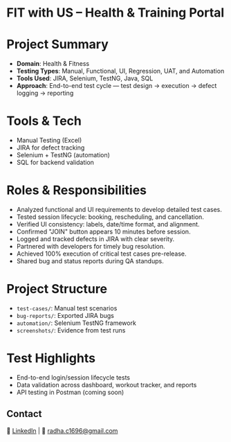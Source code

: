 # FIT with US – Health & Training Portal

# Project Summary

- **Domain**: Health & Fitness  
- **Testing Types**: Manual, Functional, UI, Regression, UAT, and Automation  
- **Tools Used**: JIRA, Selenium, TestNG, Java, SQL  
- **Approach**: End-to-end test cycle — test design → execution → defect logging → reporting
  
# Tools & Tech
- Manual Testing (Excel)
- JIRA for defect tracking
- Selenium + TestNG (automation)
- SQL for backend validation

  
# Roles & Responsibilities

- Analyzed functional and UI requirements to develop detailed test cases.
- Tested session lifecycle: booking, rescheduling, and cancellation.
- Verified UI consistency: labels, date/time format, and alignment.
- Confirmed "JOIN" button appears 10 minutes before session.
- Logged and tracked defects in JIRA with clear severity.
- Partnered with developers for timely bug resolution.
- Achieved 100% execution of critical test cases pre-release.
- Shared bug and status reports during QA standups.


# Project Structure
- `test-cases/`: Manual test scenarios
- `bug-reports/`: Exported JIRA bugs
- `automation/`: Selenium TestNG framework
- `screenshots/`: Evidence from test runs

# Test Highlights
- End-to-end login/session lifecycle tests
- Data validation across dashboard, workout tracker, and reports
- API testing in Postman (coming soon)

##  Contact
🔗 [LinkedIn](https://linkedin.com/in/radha-c-244126289) | 📧 radha.c1696@gmail.com









